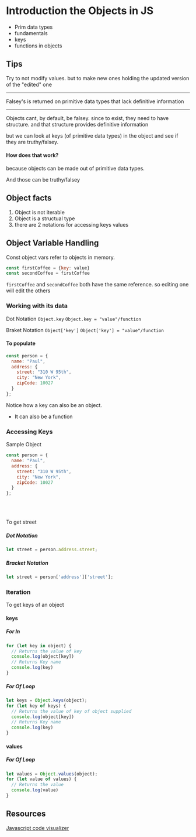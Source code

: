 # Introduction the Objects in JS

- Prim data types
- fundamentals
- keys
- functions in objects

## Tips

Try to not modify values. but to make new ones holding the updated version of the "edited" one
- - -
Falsey's is returned on primitive data types that lack definitive information
- - -
Objects cant, by default, be falsey. since to exist, they need to have structure. and that structure provides definitive information

but we can look at keys (of primitive data types) in the object and see if they are truthy/falsey.

#### How does that work?

because objects can be made out of primitive data types.

And those can be truthy/falsey

## Object facts
1. Object is not iterable
2. Object is a structual type
3. there are 2 notations for accessing keys values
## Object Variable Handling
Const object vars refer to objects in memory.

```js
const firstCoffee = {key: value}
const secondCoffee = firstCoffee
```
```firstCoffee``` and ```secondCoffee``` both have the same reference. so editing one will edit the others
### Working with its data
 Dot Notation
 ```Object.key```
 ```Object.key = "value"/function```

 Braket Notation
```Object['key']```
```Object['key'] = "value"/function```

#### To populate

```js
const person = {
  name: "Paul",
  address: {
    street: "310 W 95th",
    city: "New York",
    zipCode: 10027
  }
};
```
Notice how a key can also be an object.
 - It can also be a function

### Accessing Keys
Sample Object
```js
const person = {
  name: "Paul",
  address: {
    street: "310 W 95th",
    city: "New York",
    zipCode: 10027
  }
};
```
<br />
<br />

To get street
##### Dot Notation
```js
let street = person.address.street;
```
##### Bracket Notation
```js
let street = person['address']['street'];
```
### Iteration
To get keys of an object
#### keys
##### For In
```js
for (let key in object) {
  // Returns the value of key
  console.log(object[key])
  // Returns Key name
  console.log(key)
}
```
##### For Of Loop
```js
let keys = Object.keys(object);
for (let key of keys) {
  // Returns the value of key of object supplied
  console.log(object[key])
  // Returns Key name
  console.log(key)
}
```
#### values
##### For Of Loop
```js
let values = Object.values(object);
for (let value of values) {
  // Returns the value
  console.log(value)
}
```



## Resources
[Javascript code visualizer](http://pythontutor.com/javascript.html)